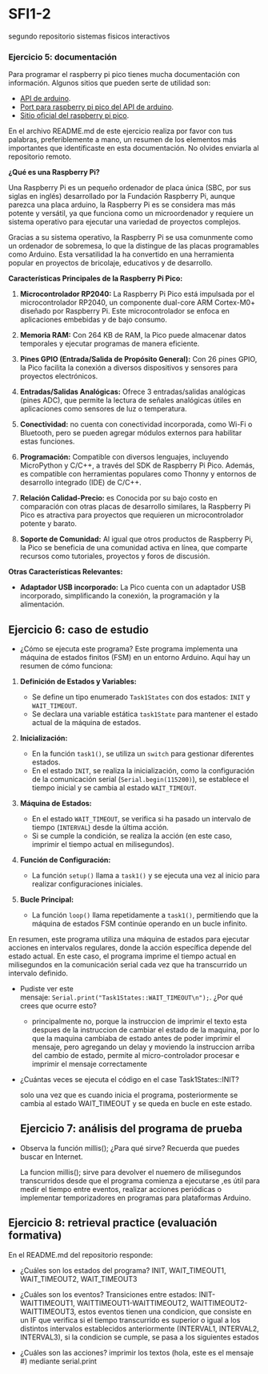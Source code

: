 # SFI1-2
segundo repositorio sistemas fisicos interactivos

### **Ejercicio 5: documentación**

Para programar el raspberry pi pico tienes mucha documentación con información. Algunos sitios que pueden serte de utilidad son:

- [API de arduino](https://www.arduino.cc/).
- [Port para raspberry pi pico del API de arduino](https://arduino-pico.readthedocs.io/en/latest/#).
- [Sitio oficial del raspberry pi pico](https://www.raspberrypi.com/products/raspberry-pi-pico/).

En el archivo README.md de este ejercicio realiza por favor con tus palabras, preferiblemente a mano, un resumen de los elementos más importantes que identificaste en esta documentación. No olvides enviarla al repositorio remoto.

**¿Qué es una Raspberry Pi?**

Una Raspberry Pi es un pequeño ordenador de placa única (SBC, por sus siglas en inglés) desarrollado por la Fundación Raspberry Pi, aunque parezca una placa arduino, la Raspberry Pi es se considera mas más potente y versátil, ya que funciona como un microordenador y requiere un sistema operativo para ejecutar una variedad de proyectos complejos.

Gracias a su sistema operativo, la Raspberry Pi se usa comunmente como un ordenador de sobremesa, lo que la distingue de las placas programables como Arduino. Esta versatilidad la ha convertido en una herramienta popular en proyectos de bricolaje, educativos y de desarrollo.

**Características Principales de la Raspberry Pi Pico:**

1. **Microcontrolador RP2040:** La Raspberry Pi Pico está impulsada por el microcontrolador RP2040, un componente dual-core ARM Cortex-M0+ diseñado por Raspberry Pi. Este microcontrolador se enfoca en aplicaciones embebidas y de bajo consumo.

2. **Memoria RAM:** Con 264 KB de RAM, la Pico puede almacenar datos temporales y ejecutar programas de manera eficiente.

3. **Pines GPIO (Entrada/Salida de Propósito General):** Con 26 pines GPIO, la Pico facilita la conexión a diversos dispositivos y sensores para proyectos electrónicos.

4. **Entradas/Salidas Analógicas:** Ofrece 3 entradas/salidas analógicas (pines ADC), que permite la lectura de señales analógicas útiles en aplicaciones como sensores de luz o temperatura.

5. **Conectividad:**  no cuenta con conectividad incorporada, como Wi-Fi o Bluetooth, pero se pueden agregar módulos externos para habilitar estas funciones.

6. **Programación:** Compatible con diversos lenguajes, incluyendo MicroPython y C/C++, a través del SDK de Raspberry Pi Pico. Además, es compatible con herramientas populares como Thonny y entornos de desarrollo integrado (IDE) de C/C++.

7. **Relación Calidad-Precio:** es Conocida por su bajo costo en comparación con otras placas de desarrollo similares, la Raspberry Pi Pico es atractiva para proyectos que requieren un microcontrolador potente y barato.

8. **Soporte de Comunidad:** Al igual que otros productos de Raspberry Pi, la Pico se beneficia de una comunidad activa en línea, que comparte recursos como tutoriales, proyectos y foros de discusión.

**Otras Características Relevantes:**

- **Adaptador USB incorporado:** La Pico cuenta con un adaptador USB incorporado, simplificando la conexión, la programación y la alimentación.

## Ejercicio 6: caso de estudio

- ¿Cómo se ejecuta este programa?
  Este programa implementa una máquina de estados finitos (FSM) en un entorno Arduino. Aquí hay un resumen de cómo funciona:

1. **Definición de Estados y Variables:**
   - Se define un tipo enumerado `Task1States` con dos estados: `INIT` y `WAIT_TIMEOUT`.
   - Se declara una variable estática `task1State` para mantener el estado actual de la máquina de estados.

2. **Inicialización:**
   - En la función `task1()`, se utiliza un `switch` para gestionar diferentes estados.
   - En el estado `INIT`, se realiza la inicialización, como la configuración de la comunicación serial (`Serial.begin(115200)`), se establece el tiempo inicial y se cambia al estado `WAIT_TIMEOUT`.

3. **Máquina de Estados:**
   - En el estado `WAIT_TIMEOUT`, se verifica si ha pasado un intervalo de tiempo (`INTERVAL`) desde la última acción.
   - Si se cumple la condición, se realiza la acción (en este caso, imprimir el tiempo actual en milisegundos).

4. **Función de Configuración:**
   - La función `setup()` llama a `task1()` y se ejecuta una vez al inicio para realizar configuraciones iniciales.

5. **Bucle Principal:**
   - La función `loop()` llama repetidamente a `task1()`, permitiendo que la máquina de estados FSM continúe operando en un bucle infinito.

En resumen, este programa utiliza una máquina de estados para ejecutar acciones en intervalos regulares, donde la acción específica depende del estado actual. En este caso, el programa imprime el tiempo actual en milisegundos en la comunicación serial cada vez que ha transcurrido un intervalo definido.

- Pudiste ver este mensaje: `Serial.print("Task1States::WAIT_TIMEOUT\n");`. ¿Por qué crees que ocurre esto?

  - principalmente no, porque la instruccion de imprimir el texto esta despues de la instruccion de cambiar el estado de la maquina, por lo que la maquina cambiaba de estado antes de poder imprimir el mensaje, pero agregando un delay y moviendo la instruccion arriba del cambio de estado, permite al micro-controlador procesar e imprimir el mensaje correctamente
    
- ¿Cuántas veces se ejecuta el código en el case Task1States::INIT?

  solo una vez que es cuando inicia el programa, posteriormente se cambia al estado WAIT_TIMEOUT y se queda en bucle en este estado.

  ## Ejercicio 7: análisis del programa de prueba

- Observa la función millis(); ¿Para qué sirve? Recuerda que puedes buscar en Internet.

  La funcion millis(); sirve para devolver el nuemero de milisegundos transcurridos desde que el programa comienza a ejecutarse ,es útil para medir el tiempo entre eventos, realizar acciones periódicas o implementar temporizadores en programas para plataformas Arduino.

## Ejercicio 8: retrieval practice (evaluación formativa)

En el README.md del repositorio responde:

- ¿Cuáles son los estados del programa?
    INIT, WAIT_TIMEOUT1, WAIT_TIMEOUT2, WAIT_TIMEOUT3
  
- ¿Cuáles son los eventos?
  Transiciones entre estados: INIT-WAITTIMEOUT1, WAITTIMEOUT1-WAITTIMEOUT2, WAITTIMEOUT2-WAITTIMEOUT3, estos eventos tienen una condicion, que consiste en un IF que verifica si el tiempo transcurrido es superior o igual a los distintos intervalos establecidos anteriormente (INTERVAL1, INTERVAL2, INTERVAL3), si la condicion se cumple, se pasa a los siguientes estados
  
- ¿Cuáles son las acciones?
    imprimir los textos (hola, este es el mensaje #) mediante serial.print

